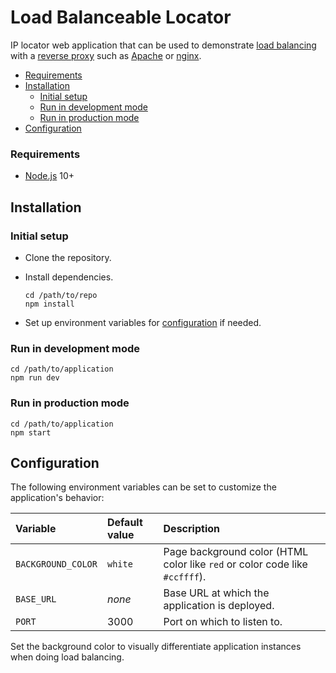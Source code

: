 # Load Balanceable Locator

IP locator web application that can be used to demonstrate
[load balancing][lb] with a [reverse proxy][rp] such as [Apache][apache] or [nginx][nginx].

<!-- START doctoc generated TOC please keep comment here to allow auto update -->
<!-- DON'T EDIT THIS SECTION, INSTEAD RE-RUN doctoc TO UPDATE -->

  - [Requirements](#requirements)
- [Installation](#installation)
  - [Initial setup](#initial-setup)
  - [Run in development mode](#run-in-development-mode)
  - [Run in production mode](#run-in-production-mode)
- [Configuration](#configuration)

<!-- END doctoc generated TOC please keep comment here to allow auto update -->



### Requirements

* [Node.js][node] 10+



## Installation

### Initial setup

* Clone the repository.
* Install dependencies.

  ```
  cd /path/to/repo
  npm install
  ```
* Set up environment variables for [configuration](#configuration) if needed.

### Run in development mode

```
cd /path/to/application
npm run dev
```

### Run in production mode

```
cd /path/to/application
npm start
```



## Configuration

The following environment variables can be set to customize the application's behavior:

Variable           | Default value | Description
:---               | :---          | :---
`BACKGROUND_COLOR` | `white`       | Page background color (HTML color like `red` or color code like `#ccffff`).
`BASE_URL`         | *none*        | Base URL at which the application is deployed.
`PORT`             | 3000          | Port on which to listen to.

Set the background color to visually differentiate application instances when doing load balancing.



[apache]: https://www.apache.org
[lb]: https://en.wikipedia.org/wiki/Load_balancing_(computing)
[nginx]: http://nginx.org
[node]: https://nodejs.org
[rp]: https://en.wikipedia.org/wiki/Reverse_proxy
